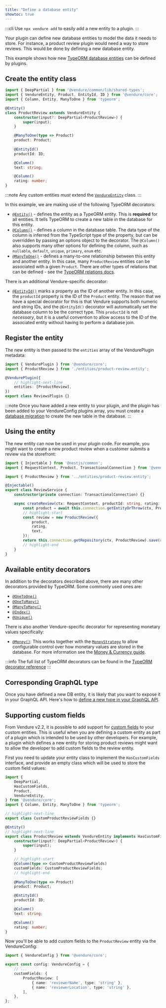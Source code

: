 ```yaml
---
title: "Define a database entity"
showtoc: true
---
```


:::cli
Use `npx vendure add` to easily add a new entity to a plugin.
:::

Your plugin can define new database entities to model the data it needs to store. For instance, a product
review plugin would need a way to store reviews. This would be done by defining a new database entity.

This example shows how new [TypeORM database entities](https://typeorm.io/entities) can be defined by plugins.

## Create the entity class

```ts title="src/plugins/reviews/entities/product-review.entity.ts"
import { DeepPartial } from '@vendure/common/lib/shared-types';
import { VendureEntity, Product, EntityId, ID } from '@vendure/core';
import { Column, Entity, ManyToOne } from 'typeorm';

@Entity()
class ProductReview extends VendureEntity {
    constructor(input?: DeepPartial<ProductReview>) {
        super(input);
    }

    @ManyToOne(type => Product)
    product: Product;
    
    @EntityId()
    productId: ID;

    @Column()
    text: string;

    @Column()
    rating: number;
}
```

:::note
Any custom entities *must* extend the [`VendureEntity`](/reference/typescript-api/entities/vendure-entity/) class.
:::

In this example, we are making use of the following TypeORM decorators:

* [`@Entity()`](https://typeorm.io/decorator-reference#entity) - defines the entity as a TypeORM entity. This is **required** for all entities. It tells TypeORM to create a new table in the database for this entity.
* [`@Column()`](https://typeorm.io/decorator-reference#column) - defines a column in the database table. The data type of the column is inferred from the TypeScript type of the property, but can be overridden by passing an options object to the decorator. The `@Column()` also supports many other options for defining the column, such as `nullable`, `default`, `unique`, `primary`, `enum` etc.
* [`@ManyToOne()`](https://typeorm.io/decorator-reference#manytoone) - defines a many-to-one relationship between this entity and another entity. In this case, many  `ProductReview` entities can be associated with a given `Product`. There are other types of relations that can be defined - see the [TypeORM relations docs](https://typeorm.io/relations).

There is an additional Vendure-specific decorator:

* [`@EntityId()`](/reference/typescript-api/configuration/entity-id-decorator) marks a property as the ID of another entity. In this case, the `productId` property is the ID of the `Product` entity. The reason that we have a special decorator for this is that Vendure supports both numeric and string IDs, and the `@EntityId()` decorator will automatically set the database column to be the correct type. This `productId` is not _necessary_, but it is a useful convention to allow access to the ID of the associated entity without having to perform a database join.

## Register the entity

The new entity is then passed to the `entities` array of the VendurePlugin metadata:

```ts title="src/plugins/reviews/reviews-plugin.ts"
import { VendurePlugin } from '@vendure/core';
import { ProductReview } from './entities/product-review.entity';

@VendurePlugin({
    // highlight-next-line
    entities: [ProductReview],
})
export class ReviewsPlugin {}
```

:::note
Once you have added a new entity to your plugin, and the plugin has been added to your VendureConfig plugins array, you must create a [database migration](/guides/developer-guide/migrations/) to create the new table in the database.
:::

## Using the entity

The new entity can now be used in your plugin code. For example, you might want to create a new product review when a customer submits a review via the storefront:

```ts title="src/plugins/reviews/services/review.service.ts"
import { Injectable } from '@nestjs/common';
import { RequestContext, Product, TransactionalConnection } from '@vendure/core';

import { ProductReview } from '../entities/product-review.entity';

@Injectable()
export class ReviewService {
    constructor(private connection: TransactionalConnection) {}

    async createReview(ctx: RequestContext, productId: string, rating: number, text: string) {
        const product = await this.connection.getEntityOrThrow(ctx, Product, productId);
        // highlight-start
        const review = new ProductReview({
            product,
            rating,
            text,
        });
        return this.connection.getRepository(ctx, ProductReview).save(review);
        // highlight-end
    }
}
```

## Available entity decorators

In addition to the decorators described above, there are many other decorators provided by TypeORM. Some commonly used ones are:

- [`@OneToOne()`](https://typeorm.io/decorator-reference#onetoone)
- [`@OneToMany()`](https://typeorm.io/decorator-reference#onetomany)
- [`@ManyToMany()`](https://typeorm.io/decorator-reference#manytomany)
- [`@Index()`](https://typeorm.io/decorator-reference#index)
- [`@Unique()`](https://typeorm.io/decorator-reference#unique)

There is also another Vendure-specific decorator for representing monetary values specifically:

- [`@Money()`](/reference/typescript-api/money/money-decorator): This works together with the [`MoneyStrategy`](/reference/typescript-api/money/money-strategy) to allow configurable control over how monetary values are stored in the database. For more information see the [Money & Currency guide](/guides/core-concepts/money/#the-money-decorator).

:::info
The full list of TypeORM decorators can be found in the [TypeORM decorator reference](https://typeorm.io/decorator-reference)
:::


## Corresponding GraphQL type

Once you have defined a new DB entity, it is likely that you want to expose it in your GraphQL API. Here's how to [define a new type in your GraphQL API](/guides/developer-guide/extend-graphql-api/#defining-a-new-type).

## Supporting custom fields

From Vendure v2.2, it is possible to add support for [custom fields](/guides/developer-guide/custom-fields/) to your custom entities. This
is useful when you are defining a custom entity as part of a plugin which is intended to be used by other developers. For example, a plugin
which defines a new entity for storing product reviews might want to allow the developer to add custom fields to the review entity.

First you need to update your entity class to implement the `HasCustomFields` interface, and provide an empty class
which will be used to store the custom field values:

```ts title="src/plugins/reviews/entities/product-review.entity.ts"
import {
    DeepPartial,
    HasCustomFields,
    Product,
    VendureEntity,
} from '@vendure/core';
import { Column, Entity, ManyToOne } from 'typeorm';

// highlight-next-line
export class CustomProductReviewFields {}

@Entity()
// highlight-next-line
export class ProductReview extends VendureEntity implements HasCustomFields {
    constructor(input?: DeepPartial<ProductReview>) {
        super(input);
    }

    // highlight-start
    @Column(type => CustomProductReviewFields)
    customFields: CustomProductReviewFields;
    // highlight-end
    
    @ManyToOne(type => Product)
    product: Product;

    @EntityId()
    productId: ID;

    @Column()
    text: string;

    @Column()
    rating: number;
}
```

Now you'll be able to add custom fields to the `ProductReview` entity via the VendureConfig:

```ts title="src/vendure-config.ts"
import { VendureConfig } from '@vendure/core';

export const config: VendureConfig = {
    // ...
    customFields: {
        ProductReview: [
            { name: 'reviewerName', type: 'string' },
            { name: 'reviewerLocation', type: 'string' },
        ],
    },
};
```
